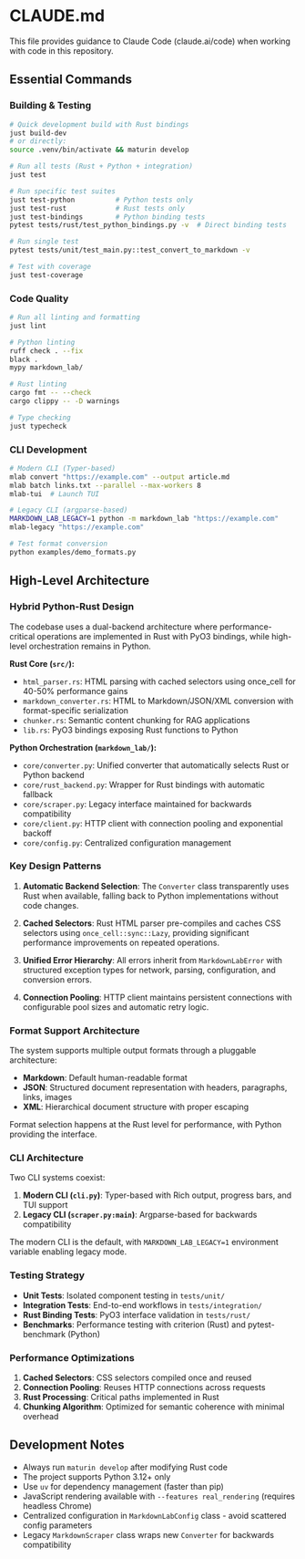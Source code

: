 # CLAUDE.md

This file provides guidance to Claude Code (claude.ai/code) when working with code in this repository.

## Essential Commands

### Building & Testing
```bash
# Quick development build with Rust bindings
just build-dev
# or directly:
source .venv/bin/activate && maturin develop

# Run all tests (Rust + Python + integration)
just test

# Run specific test suites
just test-python          # Python tests only
just test-rust            # Rust tests only  
just test-bindings        # Python binding tests
pytest tests/rust/test_python_bindings.py -v  # Direct binding tests

# Run single test
pytest tests/unit/test_main.py::test_convert_to_markdown -v

# Test with coverage
just test-coverage
```

### Code Quality
```bash
# Run all linting and formatting
just lint

# Python linting
ruff check . --fix
black .
mypy markdown_lab/

# Rust linting
cargo fmt -- --check
cargo clippy -- -D warnings

# Type checking
just typecheck
```

### CLI Development
```bash
# Modern CLI (Typer-based)
mlab convert "https://example.com" --output article.md
mlab batch links.txt --parallel --max-workers 8
mlab-tui  # Launch TUI

# Legacy CLI (argparse-based) 
MARKDOWN_LAB_LEGACY=1 python -m markdown_lab "https://example.com"
mlab-legacy "https://example.com"

# Test format conversion
python examples/demo_formats.py
```

## High-Level Architecture

### Hybrid Python-Rust Design
The codebase uses a dual-backend architecture where performance-critical operations are implemented in Rust with PyO3 bindings, while high-level orchestration remains in Python.

**Rust Core (`src/`):**
- `html_parser.rs`: HTML parsing with cached selectors using once_cell for 40-50% performance gains
- `markdown_converter.rs`: HTML to Markdown/JSON/XML conversion with format-specific serialization
- `chunker.rs`: Semantic content chunking for RAG applications
- `lib.rs`: PyO3 bindings exposing Rust functions to Python

**Python Orchestration (`markdown_lab/`):**
- `core/converter.py`: Unified converter that automatically selects Rust or Python backend
- `core/rust_backend.py`: Wrapper for Rust bindings with automatic fallback
- `core/scraper.py`: Legacy interface maintained for backwards compatibility
- `core/client.py`: HTTP client with connection pooling and exponential backoff
- `core/config.py`: Centralized configuration management

### Key Design Patterns

1. **Automatic Backend Selection**: The `Converter` class transparently uses Rust when available, falling back to Python implementations without code changes.

2. **Cached Selectors**: Rust HTML parser pre-compiles and caches CSS selectors using `once_cell::sync::Lazy`, providing significant performance improvements on repeated operations.

3. **Unified Error Hierarchy**: All errors inherit from `MarkdownLabError` with structured exception types for network, parsing, configuration, and conversion errors.

4. **Connection Pooling**: HTTP client maintains persistent connections with configurable pool sizes and automatic retry logic.

### Format Support Architecture

The system supports multiple output formats through a pluggable architecture:
- **Markdown**: Default human-readable format
- **JSON**: Structured document representation with headers, paragraphs, links, images
- **XML**: Hierarchical document structure with proper escaping

Format selection happens at the Rust level for performance, with Python providing the interface.

### CLI Architecture

Two CLI systems coexist:
1. **Modern CLI (`cli.py`)**: Typer-based with Rich output, progress bars, and TUI support
2. **Legacy CLI (`scraper.py:main`)**: Argparse-based for backwards compatibility

The modern CLI is the default, with `MARKDOWN_LAB_LEGACY=1` environment variable enabling legacy mode.

### Testing Strategy

- **Unit Tests**: Isolated component testing in `tests/unit/`
- **Integration Tests**: End-to-end workflows in `tests/integration/`
- **Rust Binding Tests**: PyO3 interface validation in `tests/rust/`
- **Benchmarks**: Performance testing with criterion (Rust) and pytest-benchmark (Python)

### Performance Optimizations

1. **Cached Selectors**: CSS selectors compiled once and reused
2. **Connection Pooling**: Reuses HTTP connections across requests
3. **Rust Processing**: Critical paths implemented in Rust
4. **Chunking Algorithm**: Optimized for semantic coherence with minimal overhead

## Development Notes

- Always run `maturin develop` after modifying Rust code
- The project supports Python 3.12+ only
- Use `uv` for dependency management (faster than pip)
- JavaScript rendering available with `--features real_rendering` (requires headless Chrome)
- Centralized configuration in `MarkdownLabConfig` class - avoid scattered config parameters
- Legacy `MarkdownScraper` class wraps new `Converter` for backwards compatibility